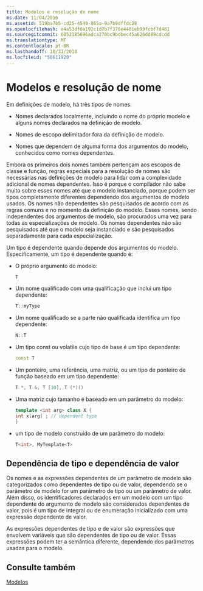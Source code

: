 ```yaml
---
title: Modelos e resolução de nome
ms.date: 11/04/2016
ms.assetid: 519ba7b5-cd25-4549-865a-9a7b9dffdc28
ms.openlocfilehash: e4a53df0a192c1d7b7f376e4401eb99fcbf7d481
ms.sourcegitcommit: 6052185696adca270bc9bdbec45a626dd89cdcdd
ms.translationtype: MT
ms.contentlocale: pt-BR
ms.lasthandoff: 10/31/2018
ms.locfileid: "50611920"
---
```

# <a name="templates-and-name-resolution"></a>Modelos e resolução de nome

Em definições de modelo, há três tipos de nomes.

- Nomes declarados localmente, incluindo o nome do próprio modelo e alguns nomes declarados na definição de modelo.

- Nomes de escopo delimitador fora da definição de modelo.

- Nomes que dependem de alguma forma dos argumentos do modelo, conhecidos como nomes dependentes.

Embora os primeiros dois nomes também pertençam aos escopos de classe e função, regras especiais para a resolução de nomes são necessárias nas definições de modelo para lidar com a complexidade adicional de nomes dependentes. Isso é porque o compilador não sabe muito sobre esses nomes até que o modelo instanciado, porque podem ser tipos completamente diferentes dependendo dos argumentos de modelo usados. Os nomes não dependentes são pesquisados de acordo com as regras comuns e no momento da definição do modelo. Esses nomes, sendo independentes dos argumentos de modelo, são procurados uma vez para todas as especializações de modelo. Os nomes dependentes não são pesquisados até que o modelo seja instanciado e são pesquisados separadamente para cada especialização.

Um tipo é dependente quando depende dos argumentos do modelo. Especificamente, um tipo é dependente quando é:

- O próprio argumento do modelo:

    ```cpp
    T
    ```

- Um nome qualificado com uma qualificação que inclui um tipo dependente:

    ```cpp
    T::myType
    ```

- Um nome qualificado se a parte não qualificada identifica um tipo dependente:

    ```cpp
    N::T
    ```

- Um tipo const ou volatile cujo tipo de base é um tipo dependente:

    ```cpp
    const T
    ```

- Um ponteiro, uma referência, uma matriz, ou um tipo de ponteiro de função baseado em um tipo dependente:

    ```cpp
    T *, T &, T [10], T (*)()
    ```

- Uma matriz cujo tamanho é baseado em um parâmetro do modelo:

    ```cpp
    template <int arg> class X {
    int x[arg] ; // dependent type
    }
    ```

- um tipo de modelo construído de um parâmetro do modelo:

    ```cpp
    T<int>, MyTemplate<T>
    ```

## <a name="type-dependence-and-value-dependence"></a>Dependência de tipo e dependência de valor

Os nomes e as expressões dependentes de um parâmetro de modelo são categorizados como dependentes de tipo ou de valor, dependendo se o parâmetro de modelo for um parâmetro de tipo ou um parâmetro de valor. Além disso, os identificadores declarados em um modelo com um tipo dependente do argumento de modelo são considerados dependentes de valor, pois é um tipo de integral ou de enumeração inicializado com uma expressão dependente de valor.

As expressões dependentes de tipo e de valor são expressões que envolvem variáveis que são dependentes de tipo ou de valor. Essas expressões podem ter a semântica diferente, dependendo dos parâmetros usados para o modelo.

## <a name="see-also"></a>Consulte também

[Modelos](../cpp/templates-cpp.md)